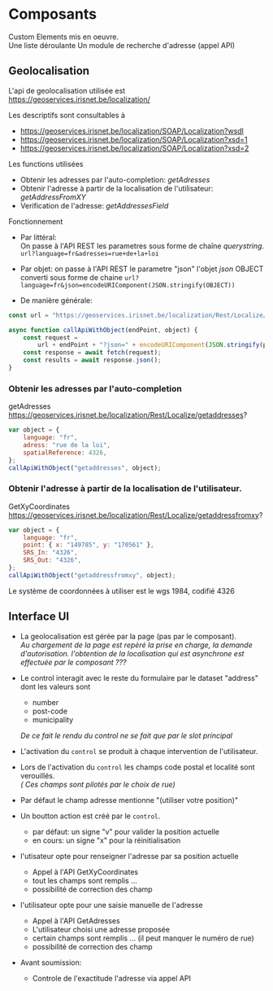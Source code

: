# Composants

Custom Elements mis en oeuvre.  
Une liste déroulante
Un module de recherche d'adresse (appel API)

## Geolocalisation

L'api de geolocalisation utilisée est https://geoservices.irisnet.be/localization/

Les descriptifs sont consultables à

- https://geoservices.irisnet.be/localization/SOAP/Localization?wsdl
- https://geoservices.irisnet.be/localization/SOAP/Localization?xsd=1
- https://geoservices.irisnet.be/localization/SOAP/Localization?xsd=2

Les functions utilisées

- Obtenir les adresses par l'auto-completion: _getAdresses_
- Obtenir l'adresse à partir de la localisation de l'utilisateur: _getAddressFromXY_
- Verification de l'adresse: _getAddressesField_

Fonctionnement

- Par littéral:  
  On passe à l'API REST les parametres sous forme de chaîne _querystring_. `url?language=fr&adresses=rue+de+la+loi`

- Par objet:
  on passe à l'API REST le parametre "json" l'objet _json_ OBJECT converti sous forme de chaine `url?language=fr&json=encodeURIComponent(JSON.stringify(OBJECT))`

- De manière générale:

```js
const url = "https://geoservices.irisnet.be/localization/Rest/Localize/";

async function callApiWithObject(endPoint, object) {
	const request =
		url + endPoint + "?json=" + encodeURIComponent(JSON.stringify(params));
	const response = await fetch(request);
	const results = await response.json();
}
```

### Obtenir les adresses par l'auto-completion

getAdresses
https://geoservices.irisnet.be/localization/Rest/Localize/getaddresses?

```js
var object = {
	language: "fr",
	adress: "rue de la loi",
	spatialReference: 4326,
};
callApiWithObject("getaddresses", object);
```

### Obtenir l'adresse à partir de la localisation de l'utilisateur.

GetXyCoordinates  
https://geoservices.irisnet.be/localization/Rest/Localize/getaddressfromxy?

```js
var object = {
	language: "fr",
	point: { x: "149785", y: "170561" },
	SRS_In: "4326",
	SRS_Out: "4326",
};
callApiWithObject("getaddressfromxy", object);
```

Le système de coordonnées à utiliser est le wgs 1984, codifié 4326

## Interface UI

- La geolocalisation est gérée par la page (pas par le composant).  
  _Au chargement de la page est repèré la prise en charge, la demande d'autorisation.
  l'obtention de la localisation qui est asynchrone est effectuée par le composant ???_

- Le control interagit avec le reste du formulaire par le dataset "address" dont les valeurs sont

  - number
  - post-code
  - municipality

  _De ce fait le rendu du control ne se fait que par le slot principal_

- L'activation du `control` se produit à chaque intervention de l'utilisateur.
- Lors de l'activation du `control` les champs code postal et localité sont verouillés.  
  _( Ces champs sont pilotés par le choix de rue)_

- Par défaut le champ adresse mentionne "(utiliser votre position)"
- Un boutton action est créé par le `control`.

  - par défaut: un signe "v" pour valider la position actuelle
  - en cours: un signe "x" pour la réinitialisation

- l'utisateur opte pour renseigner l'adresse par sa position actuelle
  - Appel à l'API GetXyCoordinates
  - tout les champs sont remplis ...
  - possibilité de correction des champ
- l'utilisateur opte pour une saisie manuelle de l'adresse
  - Appel à l'API GetAdresses
  - L'utilisateur choisi une adresse proposée
  - certain champs sont remplis ... (il peut manquer le numéro de rue)
  - possibilité de correction des champ
- Avant soumission:
  - Controle de l'exactitude l'adresse via appel API
